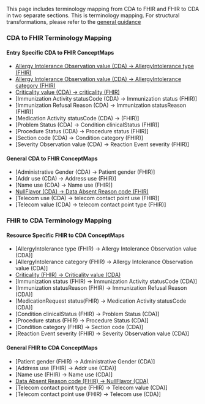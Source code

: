 This page includes terminology mapping from CDA to FHIR and FHIR to CDA in two separate sections. This is terminology mapping. For structural transformations, please refer to the [general guidance](mappingGuidance.html) 

### CDA to FHIR Terminology Mapping

#### **Entry Specific CDA to FHIR ConceptMaps** 
- [Allergy Intolerance Observation value (CDA) → AllergyIntolerance type (FHIR)](./ConceptMap-CF-AllergyIntoleranceType.html)
- [Allergy Intolerance Observation value (CDA) → AllergyIntolerance category (FHIR)](./ConceptMap-CF-AllergyIntoleranceCategory.html)
- [Criticality value (CDA) → criticality (FHIR)](./ConceptMap-CF-CriticalityCriticality.html)
- [Immunization Activity statusCode (CDA) → Immunization status (FHIR)]
- [Immunization Refusal Reason (CDA) → Immunization statusReason (FHIR)]
- [Medication Activity statusCode (CDA) → (FHIR)]
- [Problem Status (CDA) → Condition clinicalStatus (FHIR)]
- [Procedure Status (CDA) → Procedure status (FHIR)]
- [Section code (CDA) → Condition category (FHIR)]
- [Severity Observation value (CDA) → Reaction Event severity (FHIR)]

#### **General CDA to FHIR ConceptMaps** 
- [Administrative Gender (CDA) → Patient gender (FHIR)]
- [Addr use  (CDA) → Address use (FHIR)]
- [Name use (CDA) → Name use (FHIR)]
- [NullFlavor (CDA) → Data Absent Reason code (FHIR)](./ConceptMap-CF-NullFlavorDataAbsentReason.html)
- [Telecom use (CDA) → telecom contact point use (FHIR)]
- [Telecom value (CDA) → telecom contact point type (FHIR)]

### FHIR to CDA Terminology Mapping

#### **Resource Specific FHIR to CDA ConceptMaps** 
- [AllergyIntolerance type (FHIR) → Allergy Intolerance Observation value (CDA)]
- [AllergyIntolerance category (FHIR) → Allergy Intolerance Observation value (CDA)]
- [Criticality (FHIR) → Criticality value (CDA)](./ConceptMap-FC-CriticalityCriticality.html)
- [Immunization status (FHIR) → Immunization Activity statusCode (CDA)]
- [Immunization statusReason (FHIR) → Immunization Refusal Reason (CDA)]
- [MedicationRequest status(FHIR) → Medication Activity statusCode (CDA)]
- [Condition clinicalStatus (FHIR) → Problem Status (CDA)]
- [Procedure status (FHIR) → Procedure Status (CDA)]
- [Condition category (FHIR) → Section code (CDA)]
- [Reaction Event severity (FHIR) → Severity Observation value (CDA)]

#### **General FHIR to CDA ConceptMaps** 
- [Patient gender (FHIR) → Administrative Gender (CDA)]
- [Address use (FHIR) → Addr use (CDA)]
- [Name use (FHIR) → Name use (CDA)]
- [Data Absent Reason code (FHIR) → NullFlavor (CDA)](./ConceptMap-FC-DataAbsentReasonNullFlavor.html)
- [Telecom contact point type (FHIR) → Telecom value (CDA)] 
- [Telecom contact point use (FHIR) → Telecom use (CDA)] 
